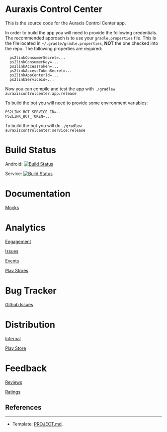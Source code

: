 # Auraxis Control Center
This is the source code for the Auraxis Control Center app.

In order to build the app you will need to provide the following credentials. The recommended approach is to use your `gradle.properties` file. This is the file located in `~/.gradle/gradle.properties`, **NOT** the one checked into the repo.
The following properties are required:
```
  ps2linkConsumerSecret=...
  ps2linkConsumerKey=...
  ps2linkAccessToken=...
  ps2linkAccessTokenSecret=...
  ps2linkAppCenterId=...
  ps2linkServiceId=...
```

Now you can compile and test the app with `./gradlew auraxiscontrolcenter:app:release`

To build the bot you will need to provide some environment variables:
```
PS2LINK_BOT_SERVICE_ID=...
PS2LINK_BOT_TOKEN=...
```
To build the bot you will do `./gradlew auraxiscontrolcenter:service:release`

# Build Status

Android: [![Build Status](https://dev.azure.com/CRamsan/AuraxisControlCenter/_apis/build/status/AuraxisControCenter?branchName=master)](https://dev.azure.com/CRamsan/AuraxisControlCenter/_build/latest?definitionId=6&branchName=master)

Service: [![Build Status](https://dev.azure.com/CRamsan/AuraxisControlCenter/_apis/build/status/AuraxisControlCenter_NodeJs?branchName=master)](https://dev.azure.com/CRamsan/AuraxisControlCenter/_build/latest?definitionId=14&branchName=master)

# Documentation
[Mocks](https://www.figma.com/files/project/30562182/Team-project?fuid=741159602862694256)

# Analytics

[Engagement](https://appcenter.ms/users/cramsan/apps/AuraxisControlCenter/analytics/overview)

[Issues](https://appcenter.ms/users/cramsan/apps/AuraxisControlCenter/crashes/errors?version=&appBuild=&period=last30Days&status=&errorType=all&sortCol=lastError&sortDir=desc)

[Events](https://appcenter.ms/users/cramsan/apps/AuraxisControlCenter/analytics/events)

[Play Stores](https://play.google.com/apps/publish/?account=6214892269219109827#StatisticsPlace:p=com.cesarandres.ps2link&statms=ALL_ACTIVE_DEVICE_EVENTS_INTERVAL&statgs=DAILY&statd=OS_VERSION&statc=true&dvals=@OVERALL@&dvals=28&dvals=29&dvals=26&dvals=24&cask=false&statdr=20200322-20200420&statcdr=20200221-20200321&grdk=@OVERALL@&bpk=3:3ef4c27cc69b19f5)

# Bug Tracker

[Github Issues](https://github.com/CRamsan/PetProject/labels/acc)

# Distribution
[Internal](https://install.appcenter.ms/users/cramsan/apps/auraxiscontrolcenter/distribution_groups/development)

[Play Store](https://play.google.com/store/apps/details?id=com.cesarandres.ps2link)

# Feedback

[Reviews](https://play.google.com/apps/publish/?account=6214892269219109827#ReviewsPlace:p=com.cesarandres.ps2link&appid=4976039285011980369)

[Ratings](https://play.google.com/apps/publish/?account=6214892269219109827#RatingsPlace:p=com.cesarandres.ps2link&appid=4976039285011980369)

## References
---

- Template: [PROJECT.md](../docs/templates/PROJECT.md).
